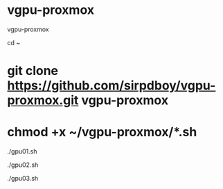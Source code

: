 # vgpu-proxmox

vgpu-proxmox

cd ~

# git clone https://github.com/sirpdboy/vgpu-proxmox.git vgpu-proxmox

# chmod +x ~/vgpu-proxmox/*.sh

./gpu01.sh

./gpu02.sh

./gpu03.sh
